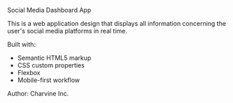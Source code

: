 Social Media Dashboard App

This is a web application design that displays all information concerning
the user's social media platforms in real time.


Built with:
- Semantic HTML5 markup
- CSS custom properties
- Flexbox
- Mobile-first workflow


Author:
Charvine Inc.